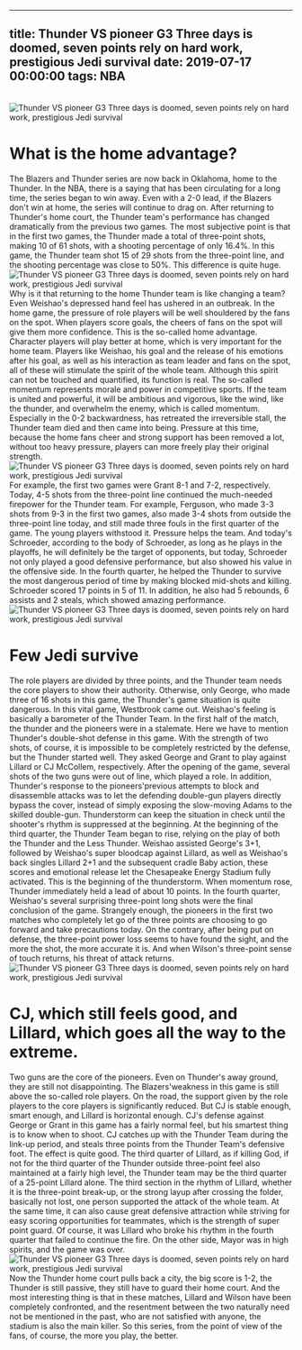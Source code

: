 
---
title: Thunder VS pioneer G3 Three days is doomed, seven points rely on hard work, prestigious Jedi survival
date: 2019-07-17 00:00:00
tags:  NBA
---
​
![Thunder VS pioneer G3 Three days is doomed, seven points rely on hard work, prestigious Jedi survival](32564c2387c24cecb625feeab4ee3377.jpg)
​
# What is the home advantage?
The Blazers and Thunder series are now back in Oklahoma, home to the Thunder. In the NBA, there is a saying that has been circulating for a long time, the series began to win away.
Even with a 2-0 lead, if the Blazers don't win at home, the series will continue to drag on.
After returning to Thunder's home court, the Thunder team's performance has changed dramatically from the previous two games. The most subjective point is that in the first two games, the Thunder made a total of three-point shots, making 10 of 61 shots, with a shooting percentage of only 16.4%.
In this game, the Thunder team shot 15 of 29 shots from the three-point line, and the shooting percentage was close to 50%. This difference is quite huge.
​
![Thunder VS pioneer G3 Three days is doomed, seven points rely on hard work, prestigious Jedi survival](454ebbe5d1ae4c6a8aad26cec497519a.jpg)
​
Why is it that returning to the home Thunder team is like changing a team? Even Weishao's depressed hand feel has ushered in an outbreak.
In the home game, the pressure of role players will be well shouldered by the fans on the spot. When players score goals, the cheers of fans on the spot will give them more confidence. This is the so-called home advantage.
Character players will play better at home, which is very important for the home team.
Players like Weishao, his goal and the release of his emotions after his goal, as well as his interaction as team leader and fans on the spot, all of these will stimulate the spirit of the whole team.
Although this spirit can not be touched and quantified, its function is real.
The so-called momentum represents morale and power in competitive sports.
If the team is united and powerful, it will be ambitious and vigorous, like the wind, like the thunder, and overwhelm the enemy, which is called momentum.
Especially in the 0-2 backwardness, has retreated the irreversible stall, the Thunder team died and then came into being.
Pressure at this time, because the home fans cheer and strong support has been removed a lot, without too heavy pressure, players can more freely play their original strength.
​
![Thunder VS pioneer G3 Three days is doomed, seven points rely on hard work, prestigious Jedi survival](a23a59a6c1864386b29314c4154ebac4.jpg)
​
For example, the first two games were Grant 8-1 and 7-2, respectively. Today, 4-5 shots from the three-point line continued the much-needed firepower for the Thunder team. For example, Ferguson, who made 3-3 shots from 9-3 in the first two games, also made 3-4 shots from outside the three-point line today, and still made three fouls in the first quarter of the game. The young players withstood it. Pressure helps the team.
And today's Schroeder, according to the body of Schroeder, as long as he plays in the playoffs, he will definitely be the target of opponents, but today, Schroeder not only played a good defensive performance, but also showed his value in the offensive side.
In the fourth quarter, he helped the Thunder to survive the most dangerous period of time by making blocked mid-shots and killing. Schroeder scored 17 points in 5 of 11. In addition, he also had 5 rebounds, 6 assists and 2 steals, which showed amazing performance.
​
![Thunder VS pioneer G3 Three days is doomed, seven points rely on hard work, prestigious Jedi survival](083befa846804a4f8b6833c9f6e62b2c.jpg)
​
# Few Jedi survive
The role players are divided by three points, and the Thunder team needs the core players to show their authority. Otherwise, only George, who made three of 16 shots in this game, the Thunder's game situation is quite dangerous.
In this vital game, Westbrook came out. Weishao's feeling is basically a barometer of the Thunder Team.
In the first half of the match, the thunder and the pioneers were in a stalemate. Here we have to mention Thunder's double-shot defense in this game.
With the strength of two shots, of course, it is impossible to be completely restricted by the defense, but the Thunder started well.
They asked George and Grant to play against Lillard or CJ McCollem, respectively. After the opening of the game, several shots of the two guns were out of line, which played a role.
In addition, Thunder's response to the pioneers'previous attempts to block and disassemble attacks was to let the defending double-gun players directly bypass the cover, instead of simply exposing the slow-moving Adams to the skilled double-gun.
Thunderstorm can keep the situation in check until the shooter's rhythm is suppressed at the beginning.
At the beginning of the third quarter, the Thunder Team began to rise, relying on the play of both the Thunder and the Less Thunder.
Weishao assisted George's 3+1, followed by Weishao's super bloodcap against Lillard, as well as Weishao's back singles Lillard 2+1 and the subsequent cradle Baby action, these scores and emotional release let the Chesapeake Energy Stadium fully activated.
This is the beginning of the thunderstorm. When momentum rose, Thunder immediately held a lead of about 10 points.
In the fourth quarter, Weishao's several surprising three-point long shots were the final conclusion of the game.
Strangely enough, the pioneers in the first two matches who completely let go of the three points are choosing to go forward and take precautions today. On the contrary, after being put on defense, the three-point power loss seems to have found the sight, and the more the shot, the more accurate it is.
And when Wilson's three-point sense of touch returns, his threat of attack returns.
​
![Thunder VS pioneer G3 Three days is doomed, seven points rely on hard work, prestigious Jedi survival](f9b16a8d30d8415d87e18b8438214773.jpg)
​
# CJ, which still feels good, and Lillard, which goes all the way to the extreme.
Two guns are the core of the pioneers. Even on Thunder's away ground, they are still not disappointing. The Blazers'weakness in this game is still above the so-called role players.
On the road, the support given by the role players to the core players is significantly reduced. But CJ is stable enough, smart enough, and Lillard is horizontal enough.
CJ's defense against George or Grant in this game has a fairly normal feel, but his smartest thing is to know when to shoot.
CJ catches up with the Thunder Team during the link-up period, and steals three points from the Thunder Team's defensive foot. The effect is quite good.
The third quarter of Lillard, as if killing God, if not for the third quarter of the Thunder outside three-point feel also maintained at a fairly high level, the Thunder team may be the third quarter of a 25-point Lillard alone.
The third section in the rhythm of Lillard, whether it is the three-point break-up, or the strong layup after crossing the folder, basically not lost, one person supported the attack of the whole team. At the same time, it can also cause great defensive attraction while striving for easy scoring opportunities for teammates, which is the strength of super point guard.
Of course, it was Lillard who broke his rhythm in the fourth quarter that failed to continue the fire. On the other side, Mayor was in high spirits, and the game was over.
​
![Thunder VS pioneer G3 Three days is doomed, seven points rely on hard work, prestigious Jedi survival](2fc06ee7aa054645bccfdc180a0c48ff.jpg)
​
Now the Thunder home court pulls back a city, the big score is 1-2, the Thunder is still passive, they still have to guard their home court.
And the most interesting thing is that in these matches, Lillard and Wilson have been completely confronted, and the resentment between the two naturally need not be mentioned in the past, who are not satisfied with anyone, the stadium is also the main killer.
So this series, from the point of view of the fans, of course, the more you play, the better.